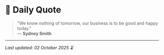 # 📜 Daily Quote

> "We know nothing of tomorrow, our business is to be good and happy today."  
> — **Sydney Smith**

---

_Last updated: 02 October 2025 ⏳_
